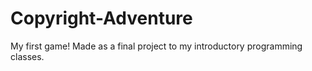 # Copyright-Adventure
My first game! Made as a final project to my introductory programming classes.
